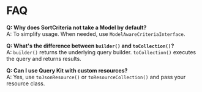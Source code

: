 # FAQ

**Q: Why does SortCriteria not take a Model by default?**  
A: To simplify usage. When needed, use `ModelAwareCriteriaInterface`.

**Q: What's the difference between `builder()` and `toCollection()`?**  
A: `builder()` returns the underlying query builder. `toCollection()` executes the query and returns results.

**Q: Can I use Query Kit with custom resources?**  
A: Yes, use `toJsonResource()` or `toResourceCollection()` and pass your resource class.
